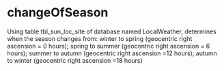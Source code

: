 # changeOfSeason
Using table tbl_sun_loc_site of database named LocalWeather, determines when the season changes from: winter to spring (geocentric right ascension = 0 hours); spring to summer (geocentric right ascension = 6 hours); summer to autumn (geocentric right ascension =12 hours); autumn to winter (geocentric right ascension =18 hours)
